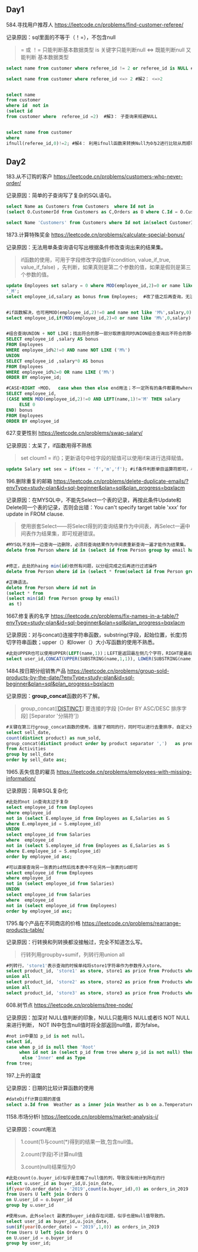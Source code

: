 ## Day1

584.寻找用户推荐人 https://leetcode.cn/problems/find-customer-referee/

记录原因：sql里面的不等于（！=），不包含null

> = 或 ！= 只能判断基本数据类型 is 关键字只能判断null <=> 既能判断null 又能判断 基本数据类型

```SQL
select name from customer where referee_id != 2 or referee_id is NULL #解1：！=判断基本类型，is 判断NULL

select name from customer where referee_id <=> 2 #解2： <=>2


select name 
from customer
where id  not in 
(select id 
from customer where  referee_id =2)  #解3： 子查询来规避NULL


select name from customer 
where
ifnull(referee_id,0)!=2; #解4： 利用ifnull函数来转换Null为0与2进行比较从而顺带查询null值
```

## Day2

183.从不订购的客户 https://leetcode.cn/problems/customers-who-never-order/

记录原因：简单的子查询写了复杂的SQL语句。

```SQL
select Name as Customers from Customers  where Id not in 
(select O.CustomerId from Customers as C,Orders as O where C.Id = O.CustomerId)  #此处为最开始解题思路。

select Name 'Customers' from Customers where Id not in(select CustomerId from Order)
```

1873.计算特殊奖金 https://leetcode.cn/problems/calculate-special-bonus/

记录原因：无法用单条查询语句写出根据条件修改查询出来的结果集。

> if函数的使用，可用于字段修改字段值IF(condition, value_if_true, value_if_false) ，先判断，如果真则是第二个参数的值，如果是假则是第三个参数的值。

```SQL
update Employees set salary = 0 where MOD(employee_id,2)=0 or name like
'_M';
select employee_id,salary as bonus from Employees;  #改了值之后再查询，无法满足题解条件只编写一条SQL


#if函数解决，也可用MOD(employee_id,2)!=0 and name not like 'M%',salary,0);一个意思。
select employee_id,if(MOD(employee_id,2)=0 or name like 'M%',0,salary) as bonus from Employees


#组合查询UNION + NOT LIKE；找出符合的那一部分取原值同时UNION组合查询出不符合的那一部分修改原值为0.
SELECT employee_id ,salary AS bonus
FROM Employees
WHERE employee_id%2!=0 AND name NOT LIKE ('M%')
UNION 
SELECT employee_id ,salary*0 AS bonus
FROM Employees
WHERE employee_id%2=0 OR name LIKE ('M%')
ORDER BY employee_id;

#CASE+RIGHT +MOD，  case when then else end用法；不一定所有的条件都要用where来执行，当boolean条件的时候就可以用if或者case函数来解决。
SELECT employee_id,
(CASE WHEN MOD(employee_id,2)!=0 AND LEFT(name,1)!='M' THEN salary
     ELSE 0
END) bonus
FROM Employees
ORDER BY employee_id
```

627.变更性别 https://leetcode.cn/problems/swap-salary/

记录原因：太呆了，if函数用得不熟练

> set cloum1 = if()；更新语句中给字段的赋值可以使用if来进行选择赋值。

```SQL
update Salary set sex = if(sex = 'f','m','f'); #if条件判断单目运算符即可，与java不同
```



196.删除重复的邮箱 https://leetcode.cn/problems/delete-duplicate-emails/?envType=study-plan&id=sql-beginner&plan=sql&plan_progress=bqxlacm

记录原因：在MYSQL中，不能先Select一个表的记录，再按此条件Update和Delete同一个表的记录，否则会出错：You can't specify target table 'xxx' for update in FROM clause.

> 使用嵌套Select——将Select得到的查询结果作为中间表，再Select一遍中间表作为结果集，即可规避错误。

```sql
#MYSQL不支持一边查询一边删除，必须将查询结果作为中间表重新查询一遍才能作为结果集。
delete from Person where id in (select id from Person group by email having min(id))


#修正，此处的haing min(id)依然有问题，以分组完成之后再进行过滤操作
delete from Person where id in (select * from(select id from Person group by email having min(id)) as t)

#正确语法。
delete from Person where id not in 
(select * from
(select min(id) from Person group by email)
 as t)
```



1667.修复表的名字 https://leetcode.cn/problems/fix-names-in-a-table/?envType=study-plan&id=sql-beginner&plan=sql&plan_progress=bqxlacm

记录原因：对与concat()连接字符串函数，substring(字段，起始位置，长度)剪切字符串函数；upper（）和lower（）大小写函数的使用不熟悉。

```sql
#此处UPPER也可以使用UPPER(LEFT(name,1))；LEFT是返回最左侧几个字符，RIGHT是最右侧。
select user_id,CONCAT(UPPER(SUBSTRING(name,1,1)), LOWER(SUBSTRING(name,2)) )  as name from Users order by user_id asc;
```



1484.按日期分组销售产品  https://leetcode.cn/problems/group-sold-products-by-the-date/?envType=study-plan&id=sql-beginner&plan=sql&plan_progress=bqxlacm

记录原因：**group_concat**函数的不了解。

> group_concat([[DISTINCT](https://so.csdn.net/so/search?q=DISTINCT&spm=1001.2101.3001.7020)] 要连接的字段 [Order BY ASC/DESC 排序字段] [Separator '分隔符'])

```sql
#关键在第三行group_concat函数的使用，连接了相同的行，同时可以进行去重排序，自定义分隔符操作
select sell_date,
count(distinct product) as num_sold,
group_concat(distinct product order by product separator ',')   as products 
from Activities
group by sell_date
order by sell_date asc;
```



1965.丢失信息的雇员 https://leetcode.cn/problems/employees-with-missing-information/

记录原因：简单SQL复杂化



```sql
#此处的not in查询太过于复杂
select employee_id from Employees
where employee_id 
not in (select E.employee_id from Employees as E,Salaries as S
where E.employee_id = S.employee_id)
UNION
select employee_id from Salaries
where  employee_id
not in (select S.employee_id from Employees as E,Salaries as S
where E.employee_id = S.employee_id)
order by employee_id asc;

#可以直接查询另一张表的id然后找本表中不在另外一张表的id即可
select employee_id from Employees
where employee_id 
not in (select employee_id from Salaries)
UNION
select employee_id from Salaries
where  employee_id
not in (select employee_id from Employees)
order by employee_id asc;
```



1795.每个产品在不同商店的价格 https://leetcode.cn/problems/rearrange-products-table/

记录原因：行转换和列转换都没接触过，完全不知道怎么写。

> 行转列用groupby+sumif，列转行用union all

```sql
#列转行，'store1'表示查询的时候单纯将store1字符串作为参数传入store。
select product_id, 'store1' as store, store1 as price from Products where store1 is not null 
union all 
select product_id, 'store2' as store, store2 as price from Products where store2 is not null 
union all 
select product_id, 'store3' as store, store3 as price from Products where store3 is not null;
```



608.树节点 https://leetcode.cn/problems/tree-node/

记录原因：加深对 NULL值判断的印象，NULL只能用IS NULL或者IS NOT NULL来进行判断， NOT IN中包含null值时将全部返回null值，即为false。

```sql
#not in中要加 p_id is not null。
select id,
case when p_id is null then 'Root'
     when id not in (select p_id from tree where p_id is not null) then 'Leaf'
      else 'Inner' end as Type 
from tree;
```



197.上升的温度

记录原因：日期的比较计算函数的使用

```sql
#dateDiff计算日期的差值
select a.Id from  Weather as a inner join Weather as b on a.Temperature > b.Temperature and dateDiff(a.RecordDate,b.RecordDate) = 1
```





1158.市场分析I https://leetcode.cn/problems/market-analysis-i/

记录原因：count用法

> 1.count(1)与count(*)得到的结果一致,包含null值。
>
> 2.count(字段)不计算null值
>
> 3.count(null)结果恒为0

```SQL
#此处count(o.buyer_id)似乎是忽略了null值的列，导致没有统计到所在的行
select u.user_id as buyer_id,U.join_date,
if(year(O.order_date) = '2019',count(o.buyer_id),0) as orders_in_2019
from Users U left join Orders O
on U.user_id = o.buyer_id
group by u.user_id

#使用sum，此外select 副表的buyer_id会存在问题，似乎也是Null值导致的。
select user_id as buyer_id,u.join_date,
sum(if(year(O.order_date) = '2019',1,0)) as orders_in_2019
from Users U left join Orders O
on U.user_id = o.buyer_id
group by user_id;
```





